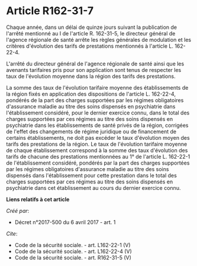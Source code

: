 # Article R162-31-7

Chaque année, dans un délai de quinze jours suivant la publication de l'arrêté mentionné au I de l'article R. 162-31-5, le
directeur général de l'agence régionale de santé arrête les règles générales de modulation et les critères d'évolution des
tarifs de prestations mentionnés à l'article L. 162-22-4. 

L'arrêté du directeur général de l'agence régionale de santé ainsi que les avenants tarifaires pris pour son application sont
tenus de respecter les taux de l'évolution moyenne dans la région des tarifs des prestations. 

La somme des taux de l'évolution tarifaire moyenne des établissements de la région fixés en application des dispositions de
l'article L. 162-22-4, pondérés de la part des charges supportées par les régimes obligatoires d'assurance maladie au titre
des soins dispensés en psychiatrie dans l'établissement considéré, pour le dernier exercice connu, dans le total des charges
supportées par ces régimes au titre des soins dispensés en psychiatrie dans les établissements de santé privés de la région,
corrigées de l'effet des changements de régime juridique ou de financement de certains établissements, ne doit pas excéder le
taux d'évolution moyen des tarifs des prestations de la région. Le taux de l'évolution tarifaire moyenne de chaque
établissement correspond à la somme des taux d'évolution des tarifs de chacune des prestations mentionnées au 1° de l'article
L. 162-22-1 de l'établissement considéré, pondérés par la part des charges supportées par les régimes obligatoires
d'assurance maladie au titre des soins dispensés dans l'établissement pour cette prestation dans le total des charges
supportées par ces régimes au titre des soins dispensés en psychiatrie dans cet établissement au cours du dernier exercice
connu.

**Liens relatifs à cet article**

_Créé par_:

  - Décret n°2017-500 du 6 avril 2017 - art. 1

_Cite_:

  - Code de la sécurité sociale. - art. L162-22-1 (V)
  - Code de la sécurité sociale. - art. L162-22-4 (V)
  - Code de la sécurité sociale. - art. R162-31-5 (V)

